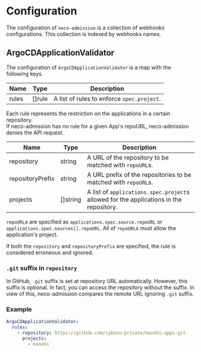 Configuration
=============

The configuration of `neco-admission` is a collection of webhooks configurations.
This collection is indexed by webhooks names.

ArgoCDApplicationValidator
-------------------------

The configuration of `ArgoCDApplicationValidator` is a map with the following keys.

| Name  | Type     | Description                                |
| ----- | -------- | ------------------------------------------ |
| rules | \[\]rule | A list of rules to enforce `spec.project`. |

Each rule represents the restriction on the applications in a certain repository.  
If neco-admission has no rule for a given App's repoURL, neco-admission denies the API request.

| Name             | Type       | Description                                                                            |
| ---------------- | ---------- | -------------------------------------------------------------------------------------- |
| repository       | string     | A URL of the repository to be matched with `repoURL`s.                                 |
| repositoryPrefix | string     | A URL prefix of the repositories to be matched with `repoURL`s.                        |
| projects         | \[\]string | A list of `applications.spec.project`s allowed for the applications in the repository. |

`repoURL`s are specified as `applications.spec.source.repoURL` or `applications.spec.sources[].repoURL`.
All of `repoURL`s must allow the application's project.

If both the `repository` and `repositoryPrefix` are specified, the rule is considered erroneous and ignored.

### `.git` suffix in `repository`

In GitHub, `.git` suffix is set at repository URL automatically. However, this suffix is optional. In fact, you can access the repository without the suffix.
In view of this, neco-admission compares the remote URL ignoring `.git` suffix.

### Example

```yaml
ArgoCDApplicationValidator:
  rules:
    - repository: https://github.com/cybozu-private/maneki-apps.git
      projects:
        - maneki
```
